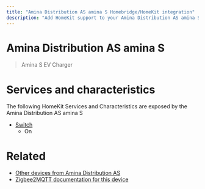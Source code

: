```yaml
---
title: "Amina Distribution AS amina S Homebridge/HomeKit integration"
description: "Add HomeKit support to your Amina Distribution AS amina S, using Homebridge, Zigbee2MQTT and homebridge-z2m."
---
```

<!---
This file has been GENERATED using src/docgen/docgen.ts
DO NOT EDIT THIS FILE MANUALLY!
-->
# Amina Distribution AS amina S
> Amina S EV Charger


# Services and characteristics
The following HomeKit Services and Characteristics are exposed by
the Amina Distribution AS amina S

* [Switch](../../switch.md)
  * On


# Related
* [Other devices from Amina Distribution AS](../index.md#amina_distribution_as)
* [Zigbee2MQTT documentation for this device](https://www.zigbee2mqtt.io/devices/amina_S.html)